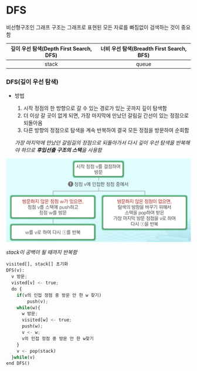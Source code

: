 # DFS

비선형구조인 그래프 구조는 그래프로 표현된 모든 자료를 빠짐없이 검색하는 것이 중요함

| 깊이 우선 탐색(Depth First Search, DFS) | 너비 우선 탐색(Breadth First Search, BFS) |
| :-------------------------------------: | :---------------------------------------: |
|                  stack                  |                   queue                   |

### DFS(깊이 우선 탐색)

- 방법

  1. 시작 정점의 한 방향으로 갈 수 있는 경로가 있는 곳까지 깊이 탐색함
  2. 더 이상 갈 곳이 없게 되면, 가장 마지막에 만났던 갈림길 간선이 있는 정점으로 되돌아옴
  3. 다른 방향의 정점으로 탐색을 계속 반복하여 결국 모든 정점을 방문하여 순회함

  *가장 마지막에 만났던 갈림길의 정점으로 되돌아가서 다시 깊이 우선 탐색을 반복해야 하므로 **후입선출 구조의 스택**을 사용함*

![dfs](images/dfs.png)

*stack이 공백이 될 때까지 반복함*

```python
visited[], stack[] 초기화
DFS(v):
  v 방문;
  visted[v] <- true;
  do {
    if(v의 인접 정점 중 방문 안 한 w 찾기)
    	push(v);
    while(w){
      w 방문;
      visited[w] <- true;
      push(w);
      v <- w;
      v의 인접 정점 중 방문 안 한 w찾기
    }
    v <- pop(stack)
  }while(v)
end DFS()
```

